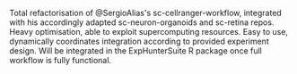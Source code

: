 Total refactorisation of @SergioAlias's sc-cellranger-workflow, integrated with his accordingly adapted sc-neuron-organoids and sc-retina repos. Heavy optimisation, able to exploit supercomputing resources. Easy to use, dynamically coordinates integration according to provided experiment design. Will be integrated in the ExpHunterSuite R package once full workflow is fully functional.
